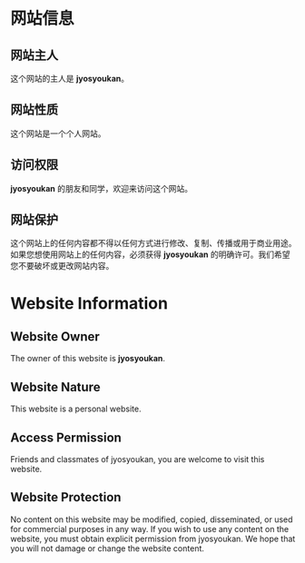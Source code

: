 # 网站信息
## 网站主人
这个网站的主人是 **jyosyoukan**。
## 网站性质
这个网站是一个个人网站。
## 访问权限
**jyosyoukan** 的朋友和同学，欢迎来访问这个网站。
## 网站保护
这个网站上的任何内容都不得以任何方式进行修改、复制、传播或用于商业用途。如果您想使用网站上的任何内容，必须获得 **jyosyoukan** 的明确许可。我们希望您不要破坏或更改网站内容。
# Website Information
## Website Owner

The owner of this website is **jyosyoukan**.

## Website Nature

This website is a personal website.

## Access Permission

Friends and classmates of jyosyoukan, you are welcome to visit this website.

## Website Protection

No content on this website may be modified, copied, disseminated, or used for commercial purposes in any way. If you wish to use any content on the website, you must obtain explicit permission from jyosyoukan. We hope that you will not damage or change the website content.

